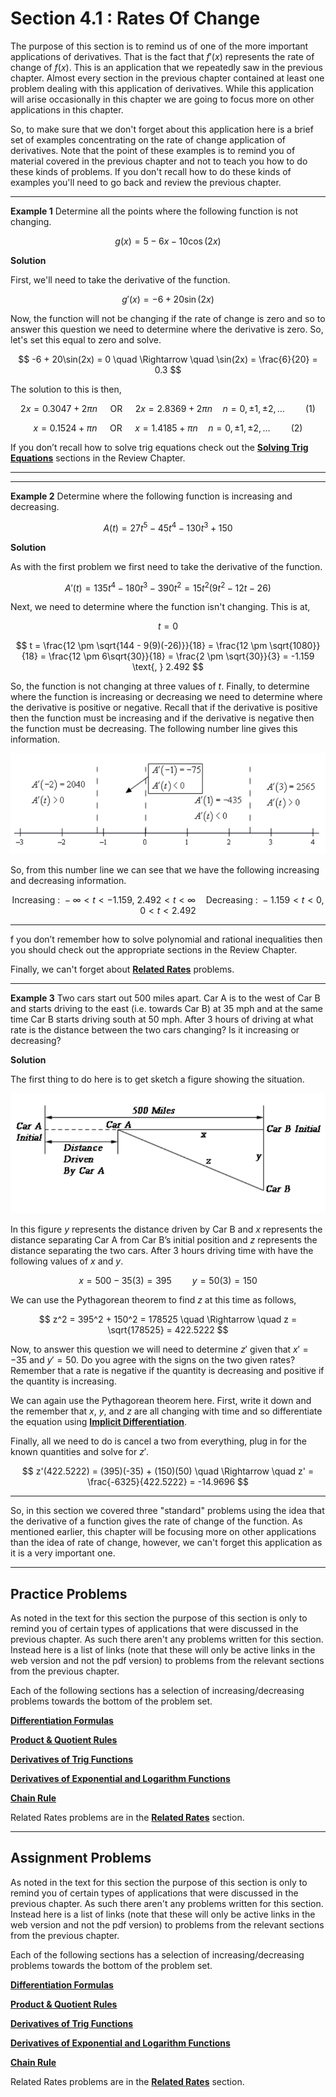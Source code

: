 # Section 4.1 : Rates Of Change

The purpose of this section is to remind us of one of the more important
applications of derivatives. That is the fact that $f'(x)$ represents the rate
of change of $f(x)$. This is an application that we repeatedly saw in the
previous chapter. Almost every section in the previous chapter contained at
least one problem dealing with this application of derivatives. While this
application will arise occasionally in this chapter we are going to focus more
on other applications in this chapter.

So, to make sure that we don't forget about this application here is a brief set
of examples concentrating on the rate of change application of derivatives. Note
that the point of these examples is to remind you of material covered in the
previous chapter and not to teach you how to do these kinds of problems. If you
don't recall how to do these kinds of examples you'll need to go back and review
the previous chapter.

---

**Example 1** Determine all the points where the following function is not
changing.

$$ g(x) = 5 - 6x - 10\cos(2x) $$

**Solution**

First, we'll need to take the derivative of the function.

$$ g'(x) = -6 + 20\sin(2x) $$

Now, the function will not be changing if the rate of change is zero and so to
answer this question we need to determine where the derivative is zero. So,
let's set this equal to zero and solve.

$$ -6 + 20\sin(2x) = 0 \quad \Rightarrow \quad \sin(2x) = \frac{6}{20} = 0.3 $$

The solution to this is then,

$$ 2x = 0.3047 + 2\pi n \quad \text{ OR } \quad 2x = 2.8369 + 2\pi n \quad n = 0, \pm 1, \pm 2, \dots \quad \quad (1) $$

$$ x = 0.1524 + \pi n \quad \text{ OR } \quad x = 1.4185 + \pi n \quad n = 0, \pm 1, \pm 2, \dots \quad \quad (2) $$

If you don’t recall how to solve trig equations check out the
[**Solving Trig Equations**](https://tutorial.math.lamar.edu/Classes/CalcI/TrigEquations_CalcI.aspx)
sections in the Review Chapter.

---

---

**Example 2** Determine where the following function is increasing and
decreasing.

$$ A(t) = 27t^5 - 45t^4 - 130t^3 + 150 $$

**Solution**

As with the first problem we first need to take the derivative of the function.

$$ A'(t) = 135t^4 - 180t^3 - 390t^2 = 15t^2\left(9t^2 - 12t - 26\right) $$

Next, we need to determine where the function isn't changing. This is at,

$$ t = 0 $$

$$ t = \frac{12 \pm \sqrt{144 - 9(9)(-26)}}{18} = \frac{12 \pm \sqrt{1080}}{18} = \frac{12 \pm 6\sqrt{30}}{18} = \frac{2 \pm \sqrt{30}}{3} = -1.159 \text{, } 2.492 $$

So, the function is not changing at three values of $t$. Finally, to determine
where the function is increasing or decreasing we need to determine where the
derivative is positive or negative. Recall that if the derivative is positive
then the function must be increasing and if the derivative is negative then the
function must be decreasing. The following number line gives this information.

![image 4.1_1](./4.1_1.png)

So, from this number line we can see that we have the following increasing and
decreasing information.

$$ \text{Increasing : } -\infty < t < -1.159 \text{, } 2.492 < t < \infty \quad \text{Decreasing : } - 1.159 < t < 0 \text{, } 0 < t < 2.492 $$

---

f you don’t remember how to solve polynomial and rational inequalities then you
should check out the appropriate sections in the Review Chapter.

Finally, we can't forget about
[**Related Rates**](https://tutorial.math.lamar.edu/Classes/CalcI/RelatedRates.aspx)
problems.

---

**Example 3** Two cars start out 500 miles apart. Car A is to the west of Car B
and starts driving to the east (i.e. towards Car B) at 35 mph and at the same
time Car B starts driving south at 50 mph. After 3 hours of driving at what rate
is the distance between the two cars changing? Is it increasing or decreasing?

**Solution**

The first thing to do here is to get sketch a figure showing the situation.

![image 4.1_2](./4.1_2.png)

In this figure $y$ represents the distance driven by Car B and $x$ represents
the distance separating Car A from Car B’s initial position and $z$ represents
the distance separating the two cars. After 3 hours driving time with have the
following values of $x$ and $y$.

$$ x = 500 - 35(3) = 395 \quad \quad y = 50(3) = 150 $$

We can use the Pythagorean theorem to find $z$ at this time as follows,

$$ z^2 = 395^2 + 150^2 = 178525 \quad \Rightarrow \quad z = \sqrt{178525} = 422.5222 $$

Now, to answer this question we will need to determine $z'$ given that
$x' = -35$ and $y' = 50$. Do you agree with the signs on the two given rates?
Remember that a rate is negative if the quantity is decreasing and positive if
the quantity is increasing.

We can again use the Pythagorean theorem here. First, write it down and the
remember that $x$, $y$, and $z$ are all changing with time and so differentiate
the equation using
[**Implicit Differentiation**](https://tutorial.math.lamar.edu/Classes/CalcI/ImplicitDiff.aspx).

Finally, all we need to do is cancel a two from everything, plug in for the
known quantities and solve for $z'$.

$$ z'(422.5222) = (395)(-35) + (150)(50) \quad \Rightarrow \quad z' = \frac{-6325}{422.5222} = -14.9696 $$

---

So, in this section we covered three "standard" problems using the idea that the
derivative of a function gives the rate of change of the function. As mentioned
earlier, this chapter will be focusing more on other applications than the idea
of rate of change, however, we can't forget this application as it is a very
important one.

---

## Practice Problems

As noted in the text for this section the purpose of this section is only to
remind you of certain types of applications that were discussed in the previous
chapter. As such there aren't any problems written for this section. Instead
here is a list of links (note that these will only be active links in the web
version and not the pdf version) to problems from the relevant sections from the
previous chapter.

Each of the following sections has a selection of increasing/decreasing problems
towards the bottom of the problem set.

[**Differentiation Formulas**](https://tutorial.math.lamar.edu/Problems/CalcI/DiffFormulas.aspx)

[**Product & Quotient Rules**](https://tutorial.math.lamar.edu/Problems/CalcI/ProductQuotientRule.aspx)

[**Derivatives of Trig Functions**](https://tutorial.math.lamar.edu/Problems/CalcI/DiffTrigFcns.aspx)

[**Derivatives of Exponential and Logarithm Functions**](https://tutorial.math.lamar.edu/Problems/CalcI/DiffExpLogFcns.aspx)

[**Chain Rule**](https://tutorial.math.lamar.edu/Problems/CalcI/ChainRule.aspx)

Related Rates problems are in the
[**Related Rates**](https://tutorial.math.lamar.edu/Problems/CalcI/RelatedRates.aspx)
section.

---

## Assignment Problems

As noted in the text for this section the purpose of this section is only to
remind you of certain types of applications that were discussed in the previous
chapter. As such there aren't any problems written for this section. Instead
here is a list of links (note that these will only be active links in the web
version and not the pdf version) to problems from the relevant sections from the
previous chapter.

Each of the following sections has a selection of increasing/decreasing problems
towards the bottom of the problem set.

[**Differentiation Formulas**](https://tutorial.math.lamar.edu/Problems/CalcI/DiffFormulas.aspx)

[**Product & Quotient Rules**](https://tutorial.math.lamar.edu/Problems/CalcI/ProductQuotientRule.aspx)

[**Derivatives of Trig Functions**](https://tutorial.math.lamar.edu/Problems/CalcI/DiffTrigFcns.aspx)

[**Derivatives of Exponential and Logarithm Functions**](https://tutorial.math.lamar.edu/Problems/CalcI/DiffExpLogFcns.aspx)

[**Chain Rule**](https://tutorial.math.lamar.edu/Problems/CalcI/ChainRule.aspx)

Related Rates problems are in the
[**Related Rates**](https://tutorial.math.lamar.edu/Problems/CalcI/RelatedRates.aspx)
section.

